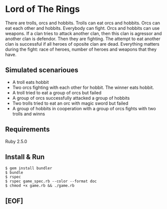 # Lord of The Rings

There are trolls, orcs and hobbits. Trolls can eat orcs and hobbits. Orcs can eat each other and hobbits. Everybody can fight. Orcs and hobbits can use weapons. If a clan tries to attack another clan, then this clan is agressor and another clan is defendor. Then they are fighting. The attempt to eat another clan is successful if all heroes of oposite clan are dead.
Everything matters during the fight: race of heroes, number of heroes and weapons that they have. 

## Simulated scenarioues

* A troll eats hobbit
* Two orcs fighting with each other for hobbit. The winner eats hobbit.
* A troll tried to eat a group of orcs but failed
* A group of orcs successfully attacked a group of hobbits
* Two trolls tried to eat an orc with magic sword but failed
* A group of hobbits in cooperation with a group of orcs fights with two trolls and winns

## Requirements

Ruby 2.5.0

## Install & Run

```
$ gem install bundler
$ bundle
$ rspec
$ rspec game_spec.rb --color --format doc
$ chmod +x game.rb && ./game.rb
```

## [EOF]